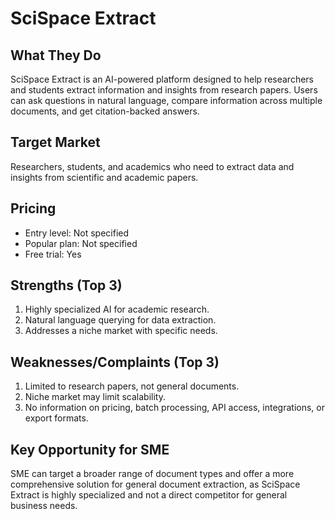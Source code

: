 # SciSpace Extract

## What They Do
SciSpace Extract is an AI-powered platform designed to help researchers and students extract information and insights from research papers. Users can ask questions in natural language, compare information across multiple documents, and get citation-backed answers.

## Target Market
Researchers, students, and academics who need to extract data and insights from scientific and academic papers.

## Pricing
- Entry level: Not specified
- Popular plan: Not specified
- Free trial: Yes

## Strengths (Top 3)
1. Highly specialized AI for academic research.
2. Natural language querying for data extraction.
3. Addresses a niche market with specific needs.

## Weaknesses/Complaints (Top 3)
1. Limited to research papers, not general documents.
2. Niche market may limit scalability.
3. No information on pricing, batch processing, API access, integrations, or export formats.

## Key Opportunity for SME
SME can target a broader range of document types and offer a more comprehensive solution for general document extraction, as SciSpace Extract is highly specialized and not a direct competitor for general business needs.